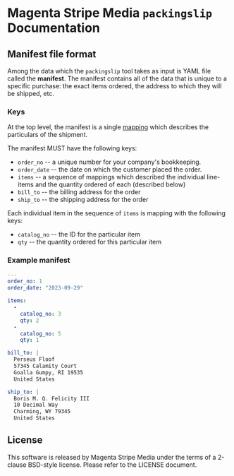 # Magenta Stripe Media `packingslip` Documentation

## Manifest file format

Among the data which the `packingslip` tool takes as input is YAML file
called the **manifest**. The manifest contains all of the data that is
unique to a specific purchase: the exact items ordered, the address to which
they will be shipped, etc.

### Keys

At the top level, the manifest is a single [mapping][1] which describes the
particulars of the shipment.

[1]: https://yaml.org/spec/1.2.2/#mapping

The manifest MUST have the following keys:

- `order_no` -- a unique number for your company's bookkeeping.
- `order_date` -- the date on which the customer placed the order.
- `items` -- a sequence of mappings which described the individual
  line-items and the quantity ordered of each (described below)
- `bill_to` -- the billing address for the order
- `ship_to` -- the shipping address for the order

Each individual item in the sequence of `items` is mapping with the
following keys:

- `catalog_no` -- the ID for the particular item
- `qty` -- the quantity ordered for this particular item


### Example manifest

```yaml
---
order_no: 1
order_date: "2023-09-29"

items:
  -
    catalog_no: 3
    qty: 2
  -
    catalog_no: 5
    qty: 1

bill_to: |
  Perseus Floof
  57345 Calamity Court
  Goalla Gumpy, RI 19535
  United States

ship_to: |
  Boris M. Q. Felicity III
  10 Decimal Way
  Charming, WY 79345
  United States
```


## License

This software is released by Magenta Stripe Media under the terms of a
2-clause BSD-style license. Please refer to the LICENSE document.

